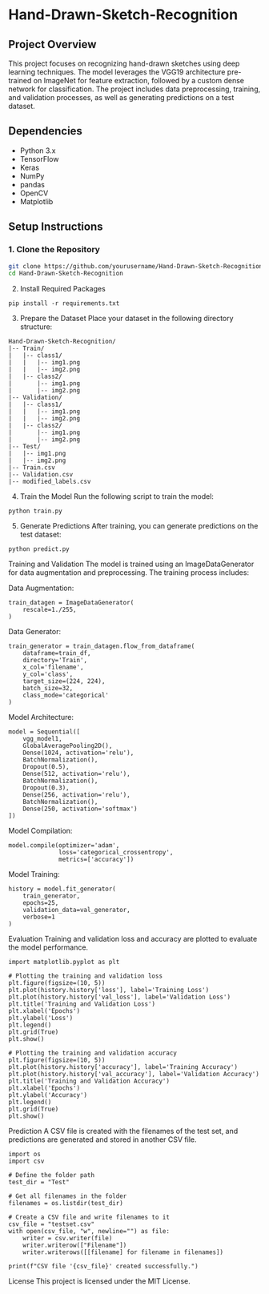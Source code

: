 # Hand-Drawn-Sketch-Recognition

## Project Overview
This project focuses on recognizing hand-drawn sketches using deep learning techniques. The model leverages the VGG19 architecture pre-trained on ImageNet for feature extraction, followed by a custom dense network for classification. The project includes data preprocessing, training, and validation processes, as well as generating predictions on a test dataset.

## Dependencies
- Python 3.x
- TensorFlow
- Keras
- NumPy
- pandas
- OpenCV
- Matplotlib

## Setup Instructions

### 1. Clone the Repository
```bash
git clone https://github.com/yourusername/Hand-Drawn-Sketch-Recognition.git
cd Hand-Drawn-Sketch-Recognition
```
2. Install Required Packages
```
pip install -r requirements.txt
```
3. Prepare the Dataset
Place your dataset in the following directory structure:
```
Hand-Drawn-Sketch-Recognition/
|-- Train/
|   |-- class1/
|   |   |-- img1.png
|   |   |-- img2.png
|   |-- class2/
|       |-- img1.png
|       |-- img2.png
|-- Validation/
|   |-- class1/
|   |   |-- img1.png
|   |   |-- img2.png
|   |-- class2/
|       |-- img1.png
|       |-- img2.png
|-- Test/
|   |-- img1.png
|   |-- img2.png
|-- Train.csv
|-- Validation.csv
|-- modified_labels.csv
```
4. Train the Model
Run the following script to train the model:
```
python train.py
```
5. Generate Predictions
After training, you can generate predictions on the test dataset:
```
python predict.py
```
Training and Validation
The model is trained using an ImageDataGenerator for data augmentation and preprocessing. The training process includes:

Data Augmentation:
```
train_datagen = ImageDataGenerator(
    rescale=1./255,
)
```
Data Generator:
```
train_generator = train_datagen.flow_from_dataframe(
    dataframe=train_df,
    directory='Train',
    x_col='filename',
    y_col='class',
    target_size=(224, 224),
    batch_size=32,
    class_mode='categorical'
)
```
Model Architecture:
```
model = Sequential([
    vgg_model1,
    GlobalAveragePooling2D(),
    Dense(1024, activation='relu'),
    BatchNormalization(),
    Dropout(0.5),
    Dense(512, activation='relu'),
    BatchNormalization(),
    Dropout(0.3),
    Dense(256, activation='relu'),
    BatchNormalization(),
    Dense(250, activation='softmax')
])
```
Model Compilation:
```
model.compile(optimizer='adam',
              loss='categorical_crossentropy',
              metrics=['accuracy'])
```
Model Training:
```
history = model.fit_generator(
    train_generator,
    epochs=25,
    validation_data=val_generator,
    verbose=1
)
```
Evaluation
Training and validation loss and accuracy are plotted to evaluate the model performance.
```
import matplotlib.pyplot as plt

# Plotting the training and validation loss
plt.figure(figsize=(10, 5))
plt.plot(history.history['loss'], label='Training Loss')
plt.plot(history.history['val_loss'], label='Validation Loss')
plt.title('Training and Validation Loss')
plt.xlabel('Epochs')
plt.ylabel('Loss')
plt.legend()
plt.grid(True)
plt.show()

# Plotting the training and validation accuracy
plt.figure(figsize=(10, 5))
plt.plot(history.history['accuracy'], label='Training Accuracy')
plt.plot(history.history['val_accuracy'], label='Validation Accuracy')
plt.title('Training and Validation Accuracy')
plt.xlabel('Epochs')
plt.ylabel('Accuracy')
plt.legend()
plt.grid(True)
plt.show()
```
Prediction
A CSV file is created with the filenames of the test set, and predictions are generated and stored in another CSV file.
```
import os
import csv

# Define the folder path
test_dir = "Test"

# Get all filenames in the folder
filenames = os.listdir(test_dir)

# Create a CSV file and write filenames to it
csv_file = "testset.csv"
with open(csv_file, "w", newline="") as file:
    writer = csv.writer(file)
    writer.writerow(["Filename"])
    writer.writerows([[filename] for filename in filenames])

print(f"CSV file '{csv_file}' created successfully.")
```
License
This project is licensed under the MIT License.
